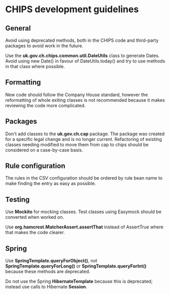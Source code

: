 # CHIPS development guidelines

## General
Avoid using deprecated methods, both in the CHIPS code and third-party packages to avoid work in the future.

Use the **uk.gov.ch.chips.common.util.DateUtils** class to generate Dates. Avoid using new Date() in favour of DateUtils.today() and try to use methods in that class where possible.

## Formatting
New code should follow the Company House standard, however the reformatting of whole exiting classes is not recommended because it makes reviewing the code more complicated.  

## Packages
Don't add classes to the **uk.gov.ch.cap** package. The package was created for a specific legal change and is no longer current. Refactoring of existing classes needing modified to move them from cap to chips should be considered on a case-by-case basis.

## Rule configuration
The rules in the CSV configuration should be ordered by rule bean name to make finding the entry as easy as possible.

## Testing
Use **Mockito** for mocking classes. Test classes using Easymock should be converted when worked on.

Use **org.hamcrest.MatcherAssert.assertThat** instead of AssertTrue where that makes the code clearer.

## Spring
Use **SpringTemplate.queryForObject()**, not **SpringTemplate.queryForLong()** or **SpringTemplate.queryForInt()** because these methods are deprecated.

Do not use the Spring **HibernateTemplate** because this is deprecated; instead use calls to Hibernate **Session**.